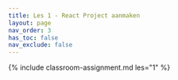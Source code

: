 ```yaml
---
title: Les 1 - React Project aanmaken
layout: page
nav_order: 3
has_toc: false
nav_exclude: false
---
```


{% include classroom-assignment.md les="1" %}